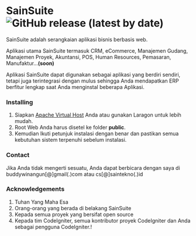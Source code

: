 # SainSuite ![GitHub release (latest by date)](https://img.shields.io/github/v/release/saintekno/SainSuite)

SainSuite adalah serangkaian aplikasi bisnis berbasis web.

Aplikasi utama SainSuite termasuk CRM, eCommerce, Manajemen Gudang, Manajemen Proyek, Akuntansi, POS, Human Resources, Pemasaran, Manufaktur...**(soon)**

Aplikasi SainSuite dapat digunakan sebagai aplikasi yang berdiri sendiri, tetapi juga terintegrasi dengan mulus sehingga Anda mendapatkan ERP berfitur lengkap saat Anda menginstal beberapa Aplikasi.

### Installing

1. Siapkan [Apache Virtual Host](https://gist.github.com/buddywinangun/368b62a18d0142659bb4966b7e1756d3) Anda atau gunakan Laragon untuk lebih mudah.
2. Root Web Anda harus disetel ke folder <strong>public</strong>.
3. Kemudian Ikuti petunjuk instalasi dengan benar dan pastikan semua kebutuhan sistem terpenuhi sebelum instalasi.

### Contact

Jika Anda tidak mengerti sesuatu, Anda dapat berbicara dengan saya di buddywinangun[@]gmail(.)com atau cs[@]saintekno(.)id

### Acknowledgements

1. Tuhan Yang Maha Esa
2. Orang-orang yang berada di belakang SainSuite
3. Kepada semua proyek yang bersifat open source
4. Kepada tim CodeIgniter, semua kontributor proyek CodeIgniter dan Anda sebagai pengguna CodeIgniter.!